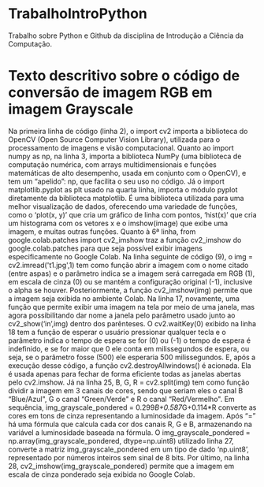 # TrabalhoIntroPython
Trabalho sobre Python e Github da disciplina de Introdução a Ciência da Computação.

# Texto descritivo sobre o código de conversão de imagem RGB em imagem Grayscale
Na primeira linha de código (linha 2), o import cv2 importa a biblioteca do OpenCV (Open Source Computer Vision Library), utilizada para o processamento de imagens e visão computacional. Quanto ao import numpy as np, na linha 3, importa a biblioteca NumPy (uma biblioteca de computação numérica, com arrays multidimensionais e funções matemáticas de alto desempenho, usada em conjunto com o OpenCV), e tem um “apelido”: np, que facilita o seu uso no código. Já o import matplotlib.pyplot as plt usado na quarta linha, importa o módulo pyplot diretamente da biblioteca matplotlib. É uma biblioteca utilizada para uma melhor visualização de dados, oferecendo uma variedade de funções, como o ‘plot(x, y)’ que cria um gráfico de linha com pontos, ‘hist(x)’ que cria um histograma com os vetores x e o imshow(image) que exibe uma imagem, e muitas outras funções. Quanto à 6ª linha, from google.colab.patches import cv2_imshow traz a função cv2_imshow do google.colab.patches para que seja possível exibir imagens especificamente no Google Colab. Na linha seguinte de código (9), o img = cv2.imread('t1.jpg',1) tem como função abrir a imagem com o nome citado (entre aspas) e o parâmetro indica se a imagem será carregada em RGB (1), em escala de cinza (0) ou se mantém a configuração original (-1), inclusive o alpha se houver. Posteriormente, a função cv2_imshow(img) permite que a imagem seja exibida no ambiente Colab. Na linha 17, novamente, uma função que permite exibir uma imagem na tela por meio de uma janela, mas agora possibilitando dar nome a janela pelo parâmetro usado junto ao cv2_show(‘in’,img) dentro dos parênteses. O cv2.waitKey(0) exibido na linha 18 tem a função de esperar o usuário pressionar qualquer tecla e o parâmetro indica o tempo de espera se for (0) ou (-1) o tempo de espera é indefinido, e se for maior que 0 ele conta em milissegundos de espera, ou seja, se o parâmetro fosse (500) ele esperaria 500 milissegundos. E, após a execução desse código, a função cv2.destroyAllwindows() é acionada. Ela é usada apenas para fechar de forma eficiente todas as janelas abertas pelo cv2.imshow. Já na linha 25, B, G, R = cv2.split(img) tem como função dividir a imagem em 3 canais de cores, sendo que seriam eles o canal B “Blue/Azul", G o canal “Green/Verde" e R o canal “Red/Vermelho". Em sequência, img_grayscale_pondered = 0.299*B+0.587*G+0.114*R converte as cores em tons de cinza representando a luminosidade da imagem. Após “=” há uma fórmula que calcula cada cor dos canais R, G e B, armazenando na variável a luminosidade baseada na fórmula. O img_grayscale_pondered = np.array(img_grayscale_pondered, dtype=np.uint8) utilizado linha 27, converte a matriz img_grayscale_pondered em um tipo de dado ‘np.uint8’, representado por números inteiros sem sinal de 8 bits. Por último, na linha 28, cv2_imshow(img_grayscale_pondered) permite que a imagem em escala de cinza ponderado seja exibida no Google Colab.
